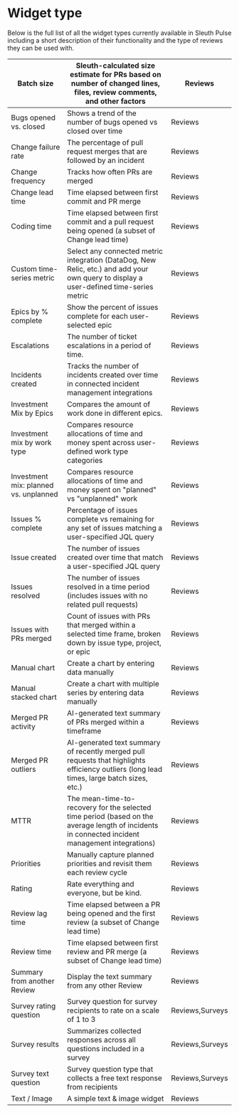 # Widget type

Below is the full list of all the widget types currently available in Sleuth Pulse including a short description of their functionality and the type of reviews they can be used with.

| Batch size                            | Sleuth-calculated size estimate for PRs based on number of changed lines, files, review comments, and other factors                             | Reviews         |
| ------------------------------------- | ----------------------------------------------------------------------------------------------------------------------------------------------- | --------------- |
| Bugs opened vs. closed                | Shows a trend of the number of bugs opened vs closed over time                                                                                  | Reviews         |
| Change failure rate                   | The percentage of pull request merges that are followed by an incident                                                                          | Reviews         |
| Change frequency                      | Tracks how often PRs are merged                                                                                                                 | Reviews         |
| Change lead time                      | Time elapsed between first commit and PR merge                                                                                                  | Reviews         |
| Coding time                           | Time elapsed between first commit and a pull request being opened (a subset of Change lead time)                                                | Reviews         |
| Custom time-series metric             | Select any connected metric integration (DataDog, New Relic, etc.) and add your own query to display a user-defined time-series metric          | Reviews         |
| Epics by % complete                   | Show the percent of issues complete for each user-selected epic                                                                                 | Reviews         |
| Escalations                           | The number of ticket escalations in a period of time.                                                                                           | Reviews         |
| Incidents created                     | Tracks the number of incidents created over time in connected incident management integrations                                                  | Reviews         |
| Investment Mix by Epics               | Compares the amount of work done in different epics.                                                                                            | Reviews         |
| Investment mix by work type           | Compares resource allocations of time and money spent across user-defined work type categories                                                  | Reviews         |
| Investment mix: planned vs. unplanned | Compares resource allocations of time and money spent on "planned" vs "unplanned" work                                                          | Reviews         |
| Issues % complete                     | Percentage of issues complete vs remaining for any set of issues matching a user-specified JQL query                                            | Reviews         |
| Issue created                         | The number of issues created over time that match a user-specified JQL query                                                                    | Reviews         |
| Issues resolved                       | The number of issues resolved in a time period (includes issues with no related pull requests)                                                  | Reviews         |
| Issues with PRs merged                | Count of issues with PRs that merged within a selected time frame, broken down by issue type, project, or epic                                  | Reviews         |
| Manual chart                          | Create a chart by entering data manually                                                                                                        | Reviews         |
| Manual stacked chart                  | Create a chart with multiple series by entering data manually                                                                                   | Reviews         |
| Merged PR activity                    | AI-generated text summary of PRs merged within a timeframe                                                                                      | Reviews         |
| Merged PR outliers                    | AI-generated text summary of recently merged pull requests that highlights efficiency outliers (long lead times, large batch sizes, etc.)       | Reviews         |
| MTTR                                  | The mean-time-to-recovery for the selected time period (based on the average length of incidents in connected incident management integrations) | Reviews         |
| Priorities                            | Manually capture planned priorities and revisit them each review cycle                                                                          | Reviews         |
| Rating                                | Rate everything and everyone, but be kind.                                                                                                      | Reviews         |
| Review lag time                       | Time elapsed between a PR being opened and the first review (a subset of Change lead time)                                                      | Reviews         |
| Review time                           | Time elapsed between first review and PR merge (a subset of Change lead time)                                                                   | Reviews         |
| Summary from another Review           | Display the text summary from any other Review                                                                                                  | Reviews         |
| Survey rating question                | Survey question for survey recipients to rate on a scale of 1 to 3                                                                              | Reviews,Surveys |
| Survey results                        | Summarizes collected responses across all questions included in a survey                                                                        | Reviews,Surveys |
| Survey text question                  | Survey question type that collects a free text response from recipients                                                                         | Reviews,Surveys |
| Text / Image                          | A simple text & image widget                                                                                                                    | Reviews         |

